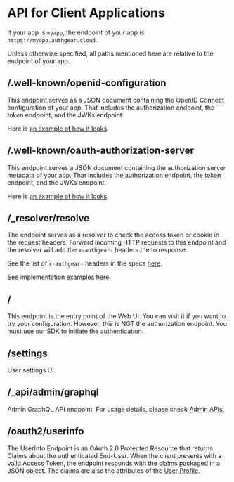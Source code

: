 # API for Client Applications

If your app is `myapp`, the endpoint of your app is `https://myapp.authgear.cloud`.

Unless otherwise specified, all paths mentioned here are relative to the endpoint of your app.

## /.well-known/openid-configuration

This endpoint serves as a JSON document containing the OpenID Connect configuration of your app. That includes the authorization endpoint, the token endpoint, and the JWKs endpoint.

Here is [an example of how it looks](https://accounts.portal.authgear.com/.well-known/openid-configuration).

## /.well-known/oauth-authorization-server

This endpoint serves a JSON document containing the authorization server metadata of your app. That includes the authorization endpoint, the token endpoint, and the JWKs endpoint.

Here is [an example of how it looks](https://accounts.portal.authgear.com/.well-known/openid-configuration).

## /\_resolver/resolve

The endpoint serves as a resolver to check the access token or cookie in the request headers. Forward incoming HTTP requests to this endpoint and the resolver will add the `x-authgear-` headers the to response.

See the list of `x-authgear-` headers in the specs [here](https://github.com/authgear/authgear-server/blob/master/docs/specs/api-resolver.md).

See implementation examples [here](../../get-started/backend-integration/nginx.md).

## /

This endpoint is the entry point of the Web UI. You can visit it if you want to try your configuration. However, this is NOT the authorization endpoint. You must use our SDK to initiate the authentication.

## /settings

User settings UI

## /\_api/admin/graphql

Admin GraphQL API endpoint. For usage details, please check [Admin APIs](admin-api/).

## /oauth2/userinfo

The UserInfo Endpoint is an OAuth 2.0 Protected Resource that returns Claims about the authenticated End-User. When the client presents with a valid Access Token, the endpoint responds with the claims packaged in a JSON object. The claims are also the attributes of the [User Profile](../../how-to-guide/user-management/user-profile.md).&#x20;
